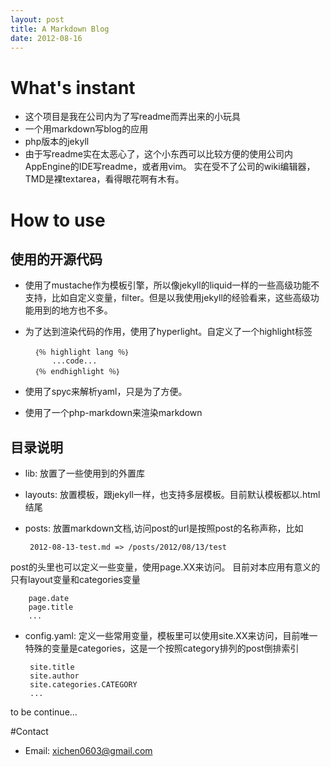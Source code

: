 ```yaml
---
layout: post
title: A Markdown Blog
date: 2012-08-16
---
```

# What's instant
* 这个项目是我在公司内为了写readme而弄出来的小玩具
* 一个用markdown写blog的应用
* php版本的jekyll
* 由于写readme实在太恶心了，这个小东西可以比较方便的使用公司内AppEngine的IDE写readme，或者用vim。
实在受不了公司的wiki编辑器，TMD是裸textarea，看得眼花啊有木有。

# How to use
## 使用的开源代码
* 使用了mustache作为模板引擎，所以像jekyll的liquid一样的一些高级功能不支持，比如自定义变量，filter。但是以我使用jekyll的经验看来，这些高级功能用到的地方也不多。
* 为了达到渲染代码的作用，使用了hyperlight。自定义了一个highlight标签

        ｛％ highlight lang ％｝
            ...code...
        ｛％ endhighlight ％｝

* 使用了spyc来解析yaml，只是为了方便。
* 使用了一个php-markdown来渲染markdown

## 目录说明
 * lib: 放置了一些使用到的外置库
 * layouts: 放置模板，跟jekyll一样，也支持多层模板。目前默认模板都以.html结尾
 * posts: 放置markdown文档,访问post的url是按照post的名称声称，比如

        2012-08-13-test.md => /posts/2012/08/13/test

  post的头里也可以定义一些变量，使用page.XX来访问。
  目前对本应用有意义的只有layout变量和categories变量

        page.date
        page.title
        ...

 * config.yaml: 定义一些常用变量，模板里可以使用site.XX来访问，目前唯一特殊的变量是categories，这是一个按照category排列的post倒排索引
    
        site.title
        site.author
        site.categories.CATEGORY
        ...

 to be continue...

#Contact
* Email: xichen0603@gmail.com


